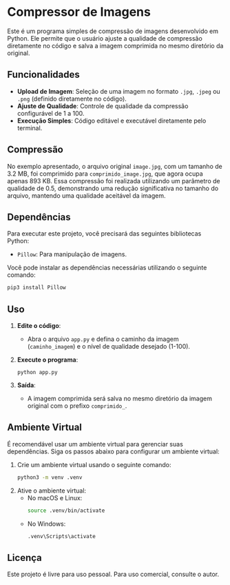 # Compressor de Imagens

Este é um programa simples de compressão de imagens desenvolvido em Python. Ele permite que o usuário ajuste a qualidade de compressão diretamente no código e salva a imagem comprimida no mesmo diretório da original.

## Funcionalidades

- **Upload de Imagem**: Seleção de uma imagem no formato `.jpg`, `.jpeg` ou `.png` (definido diretamente no código).
- **Ajuste de Qualidade**: Controle de qualidade da compressão configurável de 1 a 100.
- **Execução Simples**: Código editável e executável diretamente pelo terminal.

## Compressão

No exemplo apresentado, o arquivo original `image.jpg`, com um tamanho de 3.2 MB, foi comprimido para `comprimido_image.jpg`, que agora ocupa apenas 893 KB. Essa compressão foi realizada utilizando um parâmetro de qualidade de 0.5, demonstrando uma redução significativa no tamanho do arquivo, mantendo uma qualidade aceitável da imagem.

## Dependências

Para executar este projeto, você precisará das seguintes bibliotecas Python:

- `Pillow`: Para manipulação de imagens.

Você pode instalar as dependências necessárias utilizando o seguinte comando:

```bash
pip3 install Pillow
```

## Uso

1. **Edite o código**:
   - Abra o arquivo `app.py` e defina o caminho da imagem (`caminho_imagem`) e o nível de qualidade desejado (1-100).

2. **Execute o programa**:

    ```console
    python app.py
    ```

3. **Saída**:
   - A imagem comprimida será salva no mesmo diretório da imagem original com o prefixo `comprimido_`.

## Ambiente Virtual

É recomendável usar um ambiente virtual para gerenciar suas dependências. Siga os passos abaixo para configurar um ambiente virtual:

1. Crie um ambiente virtual usando o seguinte comando:
    ```bash
    python3 -m venv .venv
    ```
2. Ative o ambiente virtual:
    - No macOS e Linux:
        ```bash
        source .venv/bin/activate
        ```
    - No Windows:
        ```bash
        .venv\Scripts\activate
        ```

## Licença

Este projeto é livre para uso pessoal. Para uso comercial, consulte o autor.
